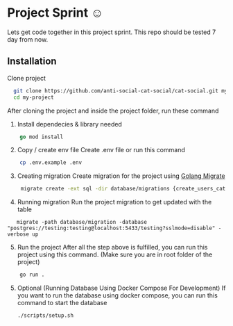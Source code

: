 # Project Sprint ☺

Lets get code together in this project sprint.
This repo should be tested 7 day from now.

## Installation

Clone project

```bash
  git clone https://github.com/anti-social-cat-social/cat-social.git my-project
  cd my-project
```

After cloning the project and inside the project folder, run these command

1. Install dependecies & library needed

```go
    go mod install
```

2. Copy / create env file
   Create .env file or run this command

```bash
    cp .env.example .env
```

3. Creating migration
    Create migration for the project using [Golang Migrate](https://github.com/golang-migrate/migrate)
    
    ```bash
     migrate create -ext sql -dir database/migrations {create_users_cats}
    ```

4. Running migration
   Run the project migration to get updated with the table

```
   migrate -path database/migration -database "postgres://testing:testing@localhost:5433/testing?sslmode=disable" -verbose up
```

5. Run the project
   After all the step above is fulfilled, you can run this project using this command.
   (Make sure you are in root folder of the project)

```bash
    go run .
```

5. Optional (Running Database Using Docker Compose For Development)
    If you want to run the database using docker compose, you can run this command to start the database
    
    ```bash
    ./scripts/setup.sh
    ```
